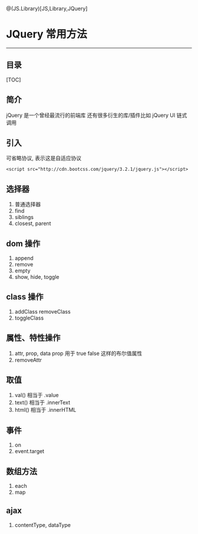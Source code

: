 @(JS.Library)[JS,Library,JQuery]

# JQuery 常用方法
----

## 目录

[TOC]


## 简介

jQuery 是一个曾经最流行的前端库
还有很多衍生的库/插件比如 jQuery UI
链式调用

## 引入

可省略协议, 表示这是自适应协议

`<script src="http://cdn.bootcss.com/jquery/3.2.1/jquery.js"></script>`

## 选择器
1. 普通选择器
2. find
3. siblings
4. closest, parent

## dom 操作
1. append
2. remove
3. empty
4. show, hide, toggle

## class 操作
1. addClass removeClass
2. toggleClass

## 属性、特性操作
1. attr, prop, data
    prop 用于 true false 这样的布尔值属性
2. removeAttr

## 取值
1. val() 相当于 .value
2. text() 相当于 .innerText
3. html() 相当于 .innerHTML

## 事件
1. on
2. event.target

## 数组方法
1. each
2. map

## ajax
1. contentType, dataType
